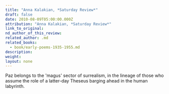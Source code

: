 ```yaml
---
title: "Anna Kalakian, *Saturday Review*"
draft: false
date: 2010-08-09T05:00:00.000Z
attribution: "Anna Kalakian, *Saturday Review*"
link_to_original:
nd_author_of_this_review:
related_author: .md
related_books:
  - book/early-poems-1935-1955.md
description:
weight:
layout: none
---
```

Paz belongs to the 'magus' sector of surrealism, in the lineage of those who assume the role of a latter-day Theseus barging ahead in the human labyrinth.

